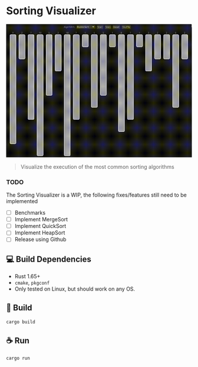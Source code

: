# Sorting Visualizer

<img src="assets/demo.gif" alt="execution GIF">

> Visualize the execution of the most common sorting algorithms

### TODO

The Sorting Visualizer is a WIP, the following fixes/features still need to be implemented

- [ ] Benchmarks
- [ ] Implement MergeSort
- [ ] Implement QuickSort
- [ ] Implement HeapSort
- [ ] Release using Github

## 💻 Build Dependencies

* Rust 1.65+
* `cmake`, `pkgconf`
* Only tested on Linux, but should work on any OS.

## 🚀 Build

```
cargo build
```

## ☕ Run

```
cargo run
```

